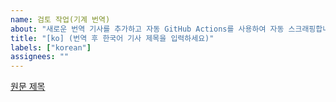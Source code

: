```yaml
---
name: 검토 작업(기계 번역)
about: "새로운 번역 기사를 추가하고 자동 GitHub Actions를 사용하여 자동 스크래핑합니다."
title: "[ko] (번역 후 한국어 기사 제목을 입력하세요)"
labels: ["korean"]
assignees: ""
---
```


[원문 제목](https://example.com/path/to/your/article/)

